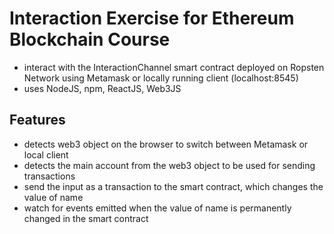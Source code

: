 # Interaction Exercise for Ethereum Blockchain Course
- interact with the InteractionChannel smart contract deployed on Ropsten Network using Metamask or locally running client (localhost:8545)
- uses NodeJS, npm, ReactJS, Web3JS

## Features
- detects web3 object on the browser to switch between Metamask or local client
- detects the main account from the web3 object to be used for sending transactions
- send the input as a transaction to the smart contract, which changes the value of name
- watch for events emitted when the value of name is permanently changed in the smart contract